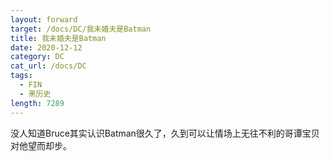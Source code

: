 ```yaml
---
layout: forward
target: /docs/DC/我未婚夫是Batman
title: 我未婚夫是Batman
date: 2020-12-12
category: DC
cat_url: /docs/DC
tags: 
  - FIN
  - 黑历史
length: 7289
---
```


没人知道Bruce其实认识Batman很久了，久到可以让情场上无往不利的哥谭宝贝对他望而却步。
